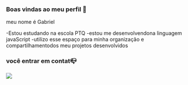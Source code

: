 ### Boas vindas ao meu perfil 🥊

meu nome é Gabriel

-Estou estudando na escola PTQ
-estou me desenvolvendona linguagem javaScript
-utilizo esse espaço para minha organização e compartilhamentodos meu projetos desenvolvidos

### você entrar em contat📪

 ![](https://media1.tenor.com/m/mV1BW6w2i48AAAAd/campe%C3%A3o-s%C3%A3o-paulo-fc.gif)

